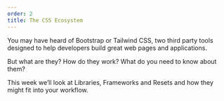```yaml
---
order: 2
title: The CSS Ecosystem
---
```


You may have heard of Bootstrap or Tailwind CSS, two third party tools designed to help developers build great web pages and applications.

But what are they? How do they work? What do you need to know about them?

This week we’ll look at Libraries, Frameworks and Resets and how they might fit into your workflow.